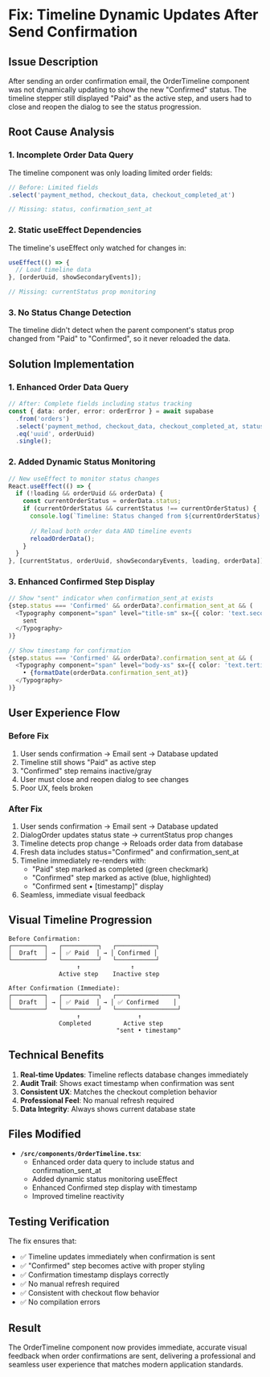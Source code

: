 # Fix: Timeline Dynamic Updates After Send Confirmation

## Issue Description
After sending an order confirmation email, the OrderTimeline component was not dynamically updating to show the new "Confirmed" status. The timeline stepper still displayed "Paid" as the active step, and users had to close and reopen the dialog to see the status progression.

## Root Cause Analysis

### 1. Incomplete Order Data Query
The timeline component was only loading limited order fields:
```typescript
// Before: Limited fields
.select('payment_method, checkout_data, checkout_completed_at')

// Missing: status, confirmation_sent_at
```

### 2. Static useEffect Dependencies
The timeline's useEffect only watched for changes in:
```typescript
useEffect(() => {
  // Load timeline data
}, [orderUuid, showSecondaryEvents]);

// Missing: currentStatus prop monitoring
```

### 3. No Status Change Detection
The timeline didn't detect when the parent component's status prop changed from "Paid" to "Confirmed", so it never reloaded the data.

## Solution Implementation

### 1. Enhanced Order Data Query
```typescript
// After: Complete fields including status tracking
const { data: order, error: orderError } = await supabase
  .from('orders')
  .select('payment_method, checkout_data, checkout_completed_at, status, confirmation_sent_at')
  .eq('uuid', orderUuid)
  .single();
```

### 2. Added Dynamic Status Monitoring
```typescript
// New useEffect to monitor status changes
React.useEffect(() => {
  if (!loading && orderUuid && orderData) {
    const currentOrderStatus = orderData.status;
    if (currentOrderStatus && currentStatus !== currentOrderStatus) {
      console.log(`Timeline: Status changed from ${currentOrderStatus} to ${currentStatus}, reloading data...`);
      
      // Reload both order data AND timeline events
      reloadOrderData();
    }
  }
}, [currentStatus, orderUuid, showSecondaryEvents, loading, orderData]);
```

### 3. Enhanced Confirmed Step Display
```typescript
// Show "sent" indicator when confirmation_sent_at exists
{step.status === 'Confirmed' && orderData?.confirmation_sent_at && (
  <Typography component="span" level="title-sm" sx={{ color: 'text.secondary', ml: 0.5 }}>
    sent
  </Typography>
)}

// Show timestamp for confirmation
{step.status === 'Confirmed' && orderData?.confirmation_sent_at && (
  <Typography component="span" level="body-xs" sx={{ color: 'text.tertiary', ml: 0.5 }}>
    • {formatDate(orderData.confirmation_sent_at)}
  </Typography>
)}
```

## User Experience Flow

### Before Fix
1. User sends confirmation → Email sent → Database updated
2. Timeline still shows "Paid" as active step
3. "Confirmed" step remains inactive/gray
4. User must close and reopen dialog to see changes
5. Poor UX, feels broken

### After Fix
1. User sends confirmation → Email sent → Database updated
2. DialogOrder updates status state → currentStatus prop changes
3. Timeline detects prop change → Reloads order data from database
4. Fresh data includes status="Confirmed" and confirmation_sent_at
5. Timeline immediately re-renders with:
   - "Paid" step marked as completed (green checkmark)
   - "Confirmed" step marked as active (blue, highlighted)
   - "Confirmed sent • [timestamp]" display
6. Seamless, immediate visual feedback

## Visual Timeline Progression

```
Before Confirmation:
┌─────────┐   ┌──────────┐   ┌───────────┐
│  Draft  │ → │ ✅ Paid  │ → │ Confirmed │
└─────────┘   └──────────┘   └───────────┘
                   ↑              ↑
              Active step    Inactive step

After Confirmation (Immediate):
┌─────────┐   ┌──────────┐   ┌─────────────────┐
│  Draft  │ → │ ✅ Paid  │ → │ ✅ Confirmed    │
└─────────┘   └──────────┘   └─────────────────┘
                   ↑                ↑
              Completed         Active step
                              "sent • timestamp"
```

## Technical Benefits

1. **Real-time Updates**: Timeline reflects database changes immediately
2. **Audit Trail**: Shows exact timestamp when confirmation was sent
3. **Consistent UX**: Matches the checkout completion behavior
4. **Professional Feel**: No manual refresh required
5. **Data Integrity**: Always shows current database state

## Files Modified

- **`/src/components/OrderTimeline.tsx`**:
  - Enhanced order data query to include status and confirmation_sent_at
  - Added dynamic status monitoring useEffect
  - Enhanced Confirmed step display with timestamp
  - Improved timeline reactivity

## Testing Verification

The fix ensures that:
- ✅ Timeline updates immediately when confirmation is sent
- ✅ "Confirmed" step becomes active with proper styling
- ✅ Confirmation timestamp displays correctly
- ✅ No manual refresh required
- ✅ Consistent with checkout flow behavior
- ✅ No compilation errors

## Result

The OrderTimeline component now provides immediate, accurate visual feedback when order confirmations are sent, delivering a professional and seamless user experience that matches modern application standards.
